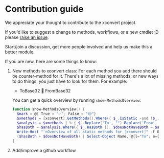 # Contribution guide

We appreciate your thought to contribute to the xconvert project.

If you'd like to suggest a change to methods, workflows, or a new cmdlet :D
please
[raise an issue](https://github.com/alainQtec/cliHelper.XConvert/issues/new).

Start/join a discussion, get more people involved and help us make this a better
module.

If you are new, here are some things to know:

1. New methods to xconvert class: For each method you add there should be
   counter-method for it. There's a lot of missing methods, or new ways to do
   things. you just have to look for them. For example:
   - ToBase32 💱 FromBase32

   You can get a quick overview by running `show-MethodsOverview`:

   ```PowerShell
   function show-MethodsOverview() {
     $mark = @{ True = "✅"; False = "😒"}
     $xmethods = [xconvert].GetMethods().Where({ $_.IsStatic -and !$_.IsHideBySig }).name | Sort-Object -Unique;
     $analysis = $xmethods | % { $_.Replace('To', "").Replace('From', "") } | Sort-Object -Unique | Select-Object @{l="Name"; e={$_} }, @{l='HasBoth'; e={ $xmethods -contains "To$_" -and $xmethods -contains "From$_" }};
     $hasBoth = $analysis.Where({ $_.HasBoth }); $doesNotHaveBoth = $analysis.Where({ !$_.HasBoth });
     Write-Host "`nOverview of all static methods for [xconvert]" -f Green;
     ($hasBoth + $doesNotHaveBoth) | Select-Object Name, @{l="To"; e={ $mark[[string]($xmethods -contains "To$($_.Name)")] }}, @{l="From"; e={ $mark[[string]($xmethods -contains "From$($_.Name)")] } } | Format-Table
   }
   ```

2. Add/improve a github workflow
